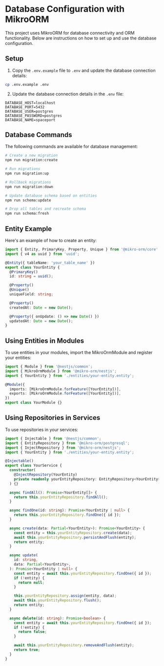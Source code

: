 # Database Configuration with MikroORM

This project uses MikroORM for database connectivity and ORM functionality. Below are instructions on how to set up and use the database configuration.

## Setup

1. Copy the `.env.example` file to `.env` and update the database connection details:

```bash
cp .env.example .env
```

2. Update the database connection details in the `.env` file:

```
DATABASE_HOST=localhost
DATABASE_PORT=5432
DATABASE_USER=postgres
DATABASE_PASSWORD=postgres
DATABASE_NAME=spaceport
```

## Database Commands

The following commands are available for database management:

```bash
# Create a new migration
npm run migration:create

# Run migrations
npm run migration:up

# Rollback migrations
npm run migration:down

# Update database schema based on entities
npm run schema:update

# Drop all tables and recreate schema
npm run schema:fresh
```

## Entity Example

Here's an example of how to create an entity:

```typescript
import { Entity, PrimaryKey, Property, Unique } from '@mikro-orm/core';
import { v4 as uuid } from 'uuid';

@Entity({ tableName: 'your_table_name' })
export class YourEntity {
  @PrimaryKey()
  id: string = uuid();

  @Property()
  @Unique()
  uniqueField: string;

  @Property()
  createdAt: Date = new Date();

  @Property({ onUpdate: () => new Date() })
  updatedAt: Date = new Date();
}
```

## Using Entities in Modules

To use entities in your modules, import the MikroOrmModule and register your entities:

```typescript
import { Module } from '@nestjs/common';
import { MikroOrmModule } from '@mikro-orm/nestjs';
import { YourEntity } from './entities/your-entity.entity';

@Module({
  imports: [MikroOrmModule.forFeature([YourEntity])],
  exports: [MikroOrmModule.forFeature([YourEntity])],
})
export class YourModule {}
```

## Using Repositories in Services

To use repositories in your services:

```typescript
import { Injectable } from '@nestjs/common';
import { EntityRepository } from '@mikro-orm/postgresql';
import { InjectRepository } from '@mikro-orm/nestjs';
import { YourEntity } from './entities/your-entity.entity';

@Injectable()
export class YourService {
  constructor(
    @InjectRepository(YourEntity)
    private readonly yourEntityRepository: EntityRepository<YourEntity>,
  ) {}

  async findAll(): Promise<YourEntity[]> {
    return this.yourEntityRepository.findAll();
  }

  async findOne(id: string): Promise<YourEntity | null> {
    return this.yourEntityRepository.findOne({ id });
  }

  async create(data: Partial<YourEntity>): Promise<YourEntity> {
    const entity = this.yourEntityRepository.create(data);
    await this.yourEntityRepository.persistAndFlush(entity);
    return entity;
  }

  async update(
    id: string,
    data: Partial<YourEntity>,
  ): Promise<YourEntity | null> {
    const entity = await this.yourEntityRepository.findOne({ id });
    if (!entity) {
      return null;
    }

    this.yourEntityRepository.assign(entity, data);
    await this.yourEntityRepository.flush();
    return entity;
  }

  async delete(id: string): Promise<boolean> {
    const entity = await this.yourEntityRepository.findOne({ id });
    if (!entity) {
      return false;
    }

    await this.yourEntityRepository.removeAndFlush(entity);
    return true;
  }
}
```
